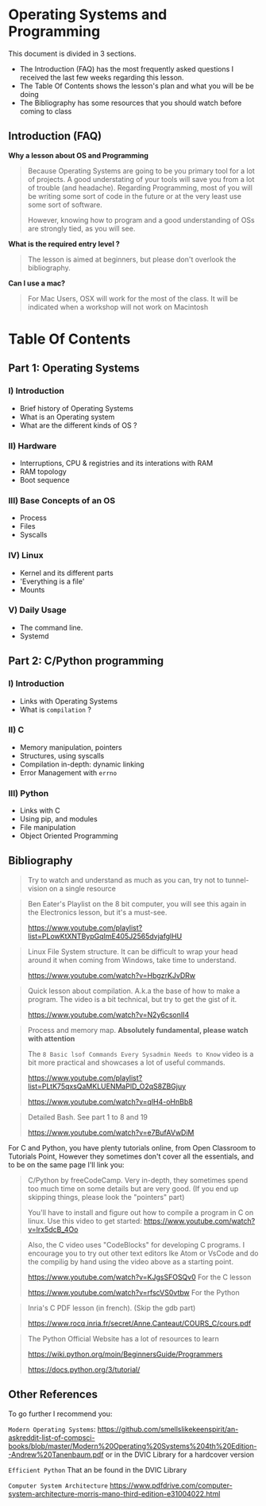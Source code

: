 # Operating Systems and Programming

This document is divided in 3 sections. 

- The Introduction (FAQ) has the most frequently asked questions I received the last few weeks regarding this lesson.
- The Table Of Contents shows the lesson's plan and what you will be be doing
- The Bibliography has some resources that you should watch before coming to class

## Introduction (FAQ)

**Why a lesson about OS and Programming** 

> Because Operating Systems are going to be you primary tool for a lot of projects. A good understating of your tools will save you from a lot of trouble (and headache). Regarding Programming, most of you will be writing some sort of code in the future or at the very least use some sort of software.
>
> However, knowing how to program and a good understanding of OSs are strongly tied, as you will see.

**What is the required entry level ?**

> The lesson is aimed at beginners, but please don't overlook the bibliography.

**Can I use a mac?**

> For Mac Users, OSX will work for the most of the class. It will be indicated when a workshop will not work on Macintosh 

# Table Of Contents

## Part 1: Operating Systems

### I) Introduction

- Brief history of Operating Systems
- What is an Operating system
- What are the different kinds of OS ?

### II) Hardware

- Interruptions, CPU & registries and its interations with RAM
- RAM topology
- Boot sequence

### III) Base Concepts of an OS

- Process
- Files
- Syscalls

### IV) Linux

- Kernel and its different parts
- 'Everything is a file'
- Mounts

### V) Daily Usage

- The command line.
- Systemd

## Part 2: C/Python programming

### I) Introduction

- Links with Operating Systems
- What is `compilation` ?

### II) C 

- Memory manipulation, pointers
- Structures, using syscalls
- Compilation in-depth: dynamic linking
- Error Management with `errno`

### III) Python

- Links with C
- Using pip, and modules
- File manipulation
- Object Oriented Programming

## Bibliography

> Try to watch and understand as much as you can, try not to tunnel-vision on a single resource

> Ben Eater's Playlist on the 8 bit computer, you will see this again in the Electronics lesson, but it's a must-see.
>
> https://www.youtube.com/playlist?list=PLowKtXNTBypGqImE405J2565dvjafglHU

> Linux File System structure. It can be difficult to wrap your head around it when coming from Windows, take time to understand.
>
> https://www.youtube.com/watch?v=HbgzrKJvDRw

> Quick lesson about compilation. A.k.a the base of how to make a program. The video is a bit technical, but try to get the gist of it.
>
> https://www.youtube.com/watch?v=N2y6csonII4

> Process and memory map. **Absolutely fundamental, please watch with attention**
>
> The `8 Basic lsof Commands Every Sysadmin Needs to Know` video is a bit more practical and showcases a lot of useful commands.
>
> https://www.youtube.com/playlist?list=PLtK75qxsQaMKLUENMaPlD_O2qS8ZBGjuy
>
> https://www.youtube.com/watch?v=qlH4-oHnBb8

> Detailed Bash. See part 1 to 8 and 19
>
> https://www.youtube.com/watch?v=e7BufAVwDiM

For C and Python, you have plenty tutorials online, from Open Classroom to Tutorials Point, However they sometimes don't cover all the essentials, and to be on the same page I'll link you:

> C/Python by freeCodeCamp. Very in-depth, they sometimes spend too much time on some details but are very good. (If you end up skipping things, please look the "pointers" part)
>
>  You'll have to install and figure out how to compile a program in C on linux. Use this video to get started: https://www.youtube.com/watch?v=lrx5dcB_4Oo

>  Also, the C video uses "CodeBlocks" for developing C programs. I encourage you to try out other text editors lke Atom or VsCode and do the compilig by hand using the video above as a starting point.
>
> https://www.youtube.com/watch?v=KJgsSFOSQv0 For the C lesson
>
> https://www.youtube.com/watch?v=rfscVS0vtbw For the Python

> Inria's C PDF lesson (in french). (Skip the gdb part)
>
> https://www.rocq.inria.fr/secret/Anne.Canteaut/COURS_C/cours.pdf

> The Python Official Website has a lot of resources to learn
>
> https://wiki.python.org/moin/BeginnersGuide/Programmers
>
> https://docs.python.org/3/tutorial/

## Other References

To go further I recommend you:

`Modern Operating Systems`: https://github.com/smellslikekeenspirit/an-askreddit-list-of-compsci-books/blob/master/Modern%20Operating%20Systems%204th%20Edition--Andrew%20Tanenbaum.pdf or in the DVIC Library for a hardcover version

`Efficient Python` That an be found in the DVIC Library

`Computer System Architecture` https://www.pdfdrive.com/computer-system-architecture-morris-mano-third-edition-e31004022.html
